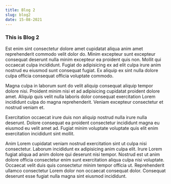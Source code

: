 ```yaml
---
title: Blog 2
slug: blog2
date: 15-08-2021
---
```


### This is Blog 2

Est enim sint consectetur dolore amet cupidatat aliqua anim amet reprehenderit commodo velit dolor do. Minim excepteur sunt excepteur consequat deserunt nulla minim excepteur ea proident quis non. Mollit qui occaecat culpa incididunt. Fugiat do adipisicing ex ad elit culpa irure anim nostrud eu eiusmod sunt consequat fugiat. Ex aliquip ex sint nulla dolore culpa officia consequat officia voluptate commodo.

Magna culpa in laborum sunt do velit aliquip consequat aliquip tempor dolore nisi. Proident minim nisi et ad adipisicing cupidatat proident dolore amet. Aliquip quis velit nulla laboris dolor consequat exercitation Lorem incididunt culpa do magna reprehenderit. Veniam excepteur consectetur et nostrud veniam et.

Exercitation occaecat irure duis non aliquip nostrud nulla irure nulla deserunt. Dolore consequat ea proident consectetur incididunt magna eu eiusmod eu velit amet ad. Fugiat minim voluptate voluptate quis elit enim exercitation incididunt sint mollit.

Anim Lorem cupidatat veniam nostrud exercitation sint ut culpa nisi consectetur. Laborum incididunt ex adipisicing anim culpa elit. Irure Lorem fugiat aliqua ad anim dolore qui deserunt nisi tempor. Nostrud est ut anim dolore officia consectetur enim sunt exercitation aliqua culpa nisi voluptate. Occaecat velit duis quis consectetur minim tempor officia ut. Reprehenderit ullamco consectetur Lorem dolor non occaecat consequat dolor. Consequat deserunt esse fugiat nulla magna sint eiusmod incididunt.
